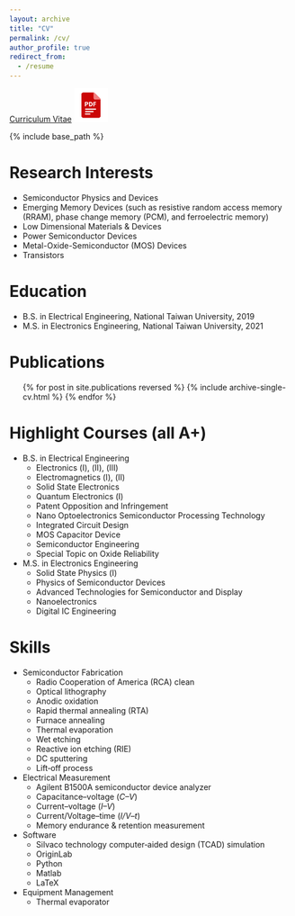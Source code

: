 ```yaml
---
layout: archive
title: "CV"
permalink: /cv/
author_profile: true
redirect_from:
  - /resume
---
```


[Curriculum Vitae](http://JerryJianLin.github.io/files/CV_for_VISA_2022.pdf)
[<img src='/images/pdf.png' width='60' >](http://JerryJianLin.github.io/files/CV_for_VISA_2022.pdf) <br/>

{% include base_path %}

Research Interests
======
* Semiconductor Physics and Devices
* Emerging Memory Devices (such as resistive random access memory (RRAM), phase change memory (PCM), and ferroelectric memory)
* Low Dimensional Materials & Devices 
* Power Semiconductor Devices
* Metal-Oxide-Semiconductor (MOS) Devices
* Transistors <br/>


Education
======
* B.S. in Electrical Engineering, National Taiwan University, 2019
* M.S. in Electronics Engineering, National Taiwan University, 2021

Publications
======
  <ul>{% for post in site.publications reversed %}
    {% include archive-single-cv.html %}
  {% endfor %}</ul>

Highlight Courses (all A+)
======

* B.S. in Electrical Engineering
  * Electronics (Ⅰ), (Ⅱ), (Ⅲ)
  * Electromagnetics (Ⅰ), (Ⅱ)
  * Solid State Electronics
  * Quantum Electronics (Ⅰ)
  * Patent Opposition and Infringement
  * Nano Optoelectronics Semiconductor Processing Technology
  * Integrated Circuit Design
  * MOS Capacitor Device
  * Semiconductor Engineering
  * Special Topic on Oxide Reliability
* M.S. in Electronics Engineering
  * Solid State Physics (Ⅰ)
  * Physics of Semiconductor Devices
  * Advanced Technologies for Semiconductor and Display
  * Nanoelectronics
  * Digital IC Engineering

<!--
Research experience
======
* Capacitance–Voltage Lab, National Taiwan University: Research Assistant
  * Github University
  * Duties included: Tagging issues
  * Supervisor: Professor Git

* Fall 2015: Research Assistant
  * Github University
  * Duties included: Merging pull requests
  * Supervisor: Professor Hub

Work experience
======
* Summer 2015: Research Assistant
  * Github University
  * Duties included: Tagging issues
  * Supervisor: Professor Git

* Fall 2015: Research Assistant
  * Github University
  * Duties included: Merging pull requests
  * Supervisor: Professor Hub
  
-->


Skills
======
* Semiconductor Fabrication
  *  Radio Cooperation of America (RCA) clean
  *  Optical lithography
  *  Anodic oxidation
  *  Rapid thermal annealing (RTA)
  *   Furnace annealing
  *   Thermal evaporation
  *   Wet etching
  *   Reactive ion etching (RIE)
  *   DC sputtering
  *   Lift‑off process
* Electrical Measurement
  * Agilent B1500A semiconductor device analyzer
  * Capacitance–voltage (_C–V_)
  * Current–voltage (_I–V_)
  * Current/Voltage–time (_I/V–t_)
  * Memory endurance & retention measurement
* Software
  * Silvaco technology computer‑aided design (TCAD) simulation
  * OriginLab
  * Python
  * Matlab
  * LaTeX
* Equipment Management
  * Thermal evaporator



<!--
Talks
======
  <ul>{% for post in site.talks %}
    {% include archive-single-talk-cv.html %}
  {% endfor %}</ul>
  
Teaching
======
  <ul>{% for post in site.teaching %}
    {% include archive-single-cv.html %}
  {% endfor %}</ul>
  
Service and leadership
======
* Currently signed in to 43 different slack teams

-->
